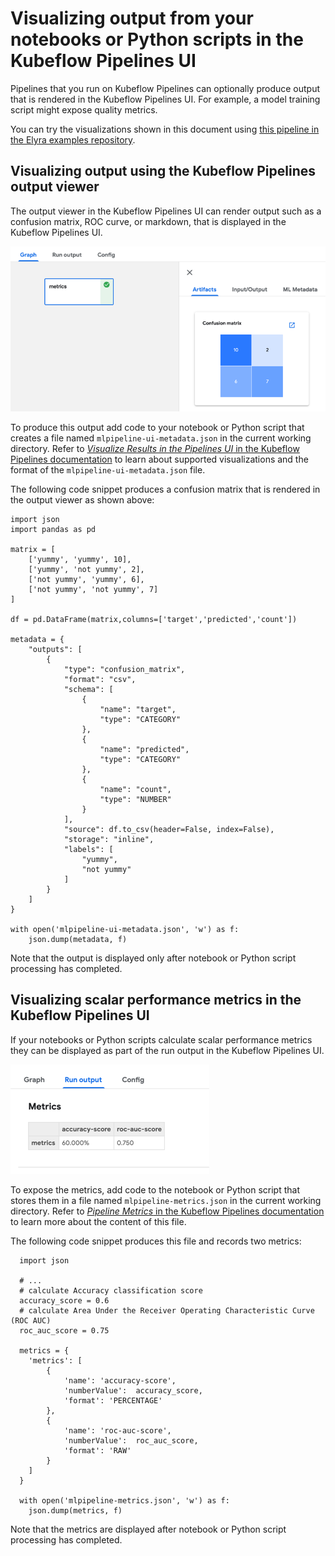 <!--
{% comment %}
Copyright 2018-2021 Elyra Authors

Licensed under the Apache License, Version 2.0 (the "License");
you may not use this file except in compliance with the License.
You may obtain a copy of the License at

http://www.apache.org/licenses/LICENSE-2.0

Unless required by applicable law or agreed to in writing, software
distributed under the License is distributed on an "AS IS" BASIS,
WITHOUT WARRANTIES OR CONDITIONS OF ANY KIND, either express or implied.
See the License for the specific language governing permissions and
limitations under the License.
{% endcomment %}
-->

# Visualizing output from your notebooks or Python scripts in the Kubeflow Pipelines UI

Pipelines that you run on Kubeflow Pipelines can optionally produce output that is rendered in the Kubeflow Pipelines UI. For example, a model training script might expose quality metrics.

You can try the visualizations shown in this document using [this pipeline in the Elyra examples repository](https://github.com/elyra-ai/examples/tree/master/pipelines/visualize_output_in_kubeflow_pipelines_ui).

## Visualizing output using the Kubeflow Pipelines output viewer

The output viewer in the Kubeflow Pipelines UI can render output such as a confusion matrix, ROC curve, or markdown, that is displayed in the Kubeflow Pipelines UI.

![Example notebook output](../images/kfp_mlpipeline_ui_metadata.png)

To produce this output add code to your notebook or Python script that creates a file named `mlpipeline-ui-metadata.json` in the current working directory. Refer to [_Visualize Results in the Pipelines UI_ in the Kubeflow Pipelines documentation](https://www.kubeflow.org/docs/pipelines/sdk/output-viewer/#introduction) to learn about supported visualizations and the format of the `mlpipeline-ui-metadata.json` file. 

The following code snippet produces a confusion matrix that is rendered in the output viewer as shown above: 

```
import json
import pandas as pd 

matrix = [
    ['yummy', 'yummy', 10],
    ['yummy', 'not yummy', 2],
    ['not yummy', 'yummy', 6],
    ['not yummy', 'not yummy', 7]
]

df = pd.DataFrame(matrix,columns=['target','predicted','count'])

metadata = {
    "outputs": [
        {
            "type": "confusion_matrix",
            "format": "csv",
            "schema": [
                {
                    "name": "target",
                    "type": "CATEGORY"
                },
                {
                    "name": "predicted",
                    "type": "CATEGORY"
                },
                {
                    "name": "count",
                    "type": "NUMBER"
                }
            ],
            "source": df.to_csv(header=False, index=False),
            "storage": "inline",
            "labels": [
                "yummy",
                "not yummy"
            ]
        }
    ]
}

with open('mlpipeline-ui-metadata.json', 'w') as f:
    json.dump(metadata, f)
```


Note that the output is displayed only after notebook or Python script processing has completed.

## Visualizing scalar performance metrics in the Kubeflow Pipelines UI

If your notebooks or Python scripts calculate scalar performance metrics they can be displayed as part of the run output in the Kubeflow Pipelines UI.

![Example notebook output](../images/kfp_run_metrics.png)

To expose the metrics, add code to the notebook or Python script that stores them in a file named `mlpipeline-metrics.json` in the current working directory. Refer to [_Pipeline Metrics_ in the Kubeflow Pipelines documentation](https://www.kubeflow.org/docs/pipelines/sdk/pipelines-metrics/) to learn more about the content of this file.

The following code snippet produces this file and records two metrics: 

```
  import json
   
  # ...
  # calculate Accuracy classification score
  accuracy_score = 0.6
  # calculate Area Under the Receiver Operating Characteristic Curve (ROC AUC)
  roc_auc_score = 0.75
 
  metrics = {
    'metrics': [
        {
            'name': 'accuracy-score',
            'numberValue':  accuracy_score,
            'format': 'PERCENTAGE'
        },
        {
            'name': 'roc-auc-score',
            'numberValue':  roc_auc_score,
            'format': 'RAW'       
        }
    ]
  }

  with open('mlpipeline-metrics.json', 'w') as f:
    json.dump(metrics, f)
```

Note that the metrics are displayed after notebook or Python script processing has completed.
